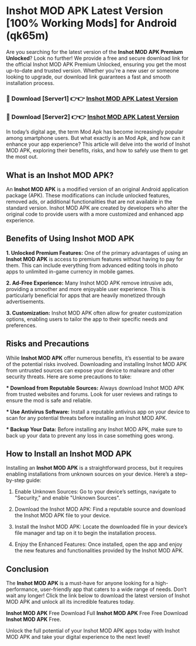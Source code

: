 # Inshot MOD APK Latest Version [100% Working Mods] for Android (qk65m)

Are you searching for the latest version of the <strong>Inshot MOD APK Premium Unlocked</strong>? Look no further! We provide a free and secure download link for the official Inshot MOD APK Premium Unlocked, ensuring you get the most up-to-date and trusted version. Whether you're a new user or someone looking to upgrade, our download link guarantees a fast and smooth installation process.


<h3>🔴 Download [Server1] 👉👉 <a href="https://getmodsapk.pages.dev?q=Inshot+MOD+APK&ref=4R3">Inshot MOD APK Latest Version</a></h3>

<h3>🔴 Download [Server2] 👉👉 <a href="https://getmodsapk.pages.dev?q=Inshot+MOD+APK&ref=4R3">Inshot MOD APK Latest Version</a></h3>


In today’s digital age, the term Mod Apk has become increasingly popular among smartphone users. But what exactly is an Mod Apk, and how can it enhance your app experience? This article will delve into the world of Inshot MOD APK, exploring their benefits, risks, and how to safely use them to get the most out.


<h2>What is an Inshot MOD APK?</h2>

An <strong>Inshot MOD APK</strong> is a modified version of an original Android application package (APK). These modifications can include unlocked features, removed ads, or additional functionalities that are not available in the standard version. Inshot MOD APK are created by developers who alter the original code to provide users with a more customized and enhanced app experience.


<h2>Benefits of Using Inshot MOD APK</h2>

<strong> 1. Unlocked Premium Features:</strong> One of the primary advantages of using an <strong>Inshot MOD APK</strong> is access to premium features without having to pay for them. This can include everything from advanced editing tools in photo apps to unlimited in-game currency in mobile games.

<strong> 2. Ad-Free Experience:</strong> Many Inshot MOD APK remove intrusive ads, providing a smoother and more enjoyable user experience. This is particularly beneficial for apps that are heavily monetized through advertisements.

<strong> 3. Customization:</strong> Inshot MOD APK often allow for greater customization options, enabling users to tailor the app to their specific needs and preferences.


<h2>Risks and Precautions</h2>

While <strong>Inshot MOD APK</strong> offer numerous benefits, it’s essential to be aware of the potential risks involved. Downloading and installing Inshot MOD APK from untrusted sources can expose your device to malware and other security threats. Here are some precautions to take:

<strong> * Download from Reputable Sources:</strong> Always download Inshot MOD APK from trusted websites and forums. Look for user reviews and ratings to ensure the mod is safe and reliable.

<strong> * Use Antivirus Software:</strong> Install a reputable antivirus app on your device to scan for any potential threats before installing an Inshot MOD APK.

<strong> * Backup Your Data:</strong> Before installing any Inshot MOD APK, make sure to back up your data to prevent any loss in case something goes wrong.


<h2>How to Install an Inshot MOD APK</h2>

Installing an <strong>Inshot MOD APK</strong> is a straightforward process, but it requires enabling installations from unknown sources on your device. Here’s a step-by-step guide:

 1. Enable Unknown Sources: Go to your device’s settings, navigate to "Security," and enable "Unknown Sources".

 2. Download the Inshot MOD APK: Find a reputable source and download the Inshot MOD APK file to your device.

 3. Install the Inshot MOD APK: Locate the downloaded file in your device’s file manager and tap on it to begin the installation process.

 4. Enjoy the Enhanced Features: Once installed, open the app and enjoy the new features and functionalities provided by the Inshot MOD APK.


<h2><strong>Conclusion</strong></h2>

The <strong>Inshot MOD APK</strong> is a must-have for anyone looking for a high-performance, user-friendly app that caters to a wide range of needs. Don’t wait any longer! Click the link below to download the latest version of Inshot MOD APK and unlock all its incredible features today.

<strong>Inshot MOD APK</strong> Free Download Full <strong>Inshot MOD APK</strong> Free Free Download <strong>Inshot MOD APK</strong> Free.

Unlock the full potential of your Inshot MOD APK apps today with Inshot MOD APK and take your digital experience to the next level!